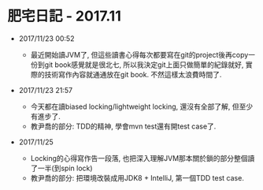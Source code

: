 # 肥宅日記 - 2017.11

* 2017/11/23 00:52
	* 最近開始讀JVM了, 但這些讀書心得每次都要寫在git的project後再copy一份到git book感覺就是很北七, 所以我決定git上面只做簡單的紀錄就好, 實際的技術寫作內容就通通放在git book. 不然這樣太浪費時間了.

* 2017/11/23 21:57
    * 今天都在讀biased locking/lightweight locking, 還沒有全部了解, 但至少有進步了.
    * 教尹喬的部分: TDD的精神, 學會mvn test還有開test case了.

* 2017/11/25
    * Locking的心得寫作告一段落, 也把深入理解JVM那本關於鎖的部分整個讀了一半(到spin lock)
    * 教尹喬的部分: 把環境改裝成用JDK8 + IntelliJ, 第一個TDD test case.
